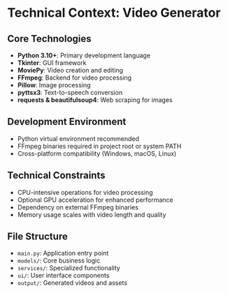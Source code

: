 # Technical Context: Video Generator

## Core Technologies
- **Python 3.10+**: Primary development language
- **Tkinter**: GUI framework
- **MoviePy**: Video creation and editing
- **FFmpeg**: Backend for video processing
- **Pillow**: Image processing
- **pyttsx3**: Text-to-speech conversion
- **requests & beautifulsoup4**: Web scraping for images

## Development Environment
- Python virtual environment recommended
- FFmpeg binaries required in project root or system PATH
- Cross-platform compatibility (Windows, macOS, Linux)

## Technical Constraints
- CPU-intensive operations for video processing
- Optional GPU acceleration for enhanced performance
- Dependency on external FFmpeg binaries
- Memory usage scales with video length and quality

## File Structure
- `main.py`: Application entry point
- `models/`: Core business logic
- `services/`: Specialized functionality
- `ui/`: User interface components
- `output/`: Generated videos and assets